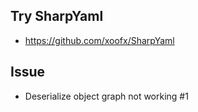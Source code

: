 ## Try SharpYaml

- https://github.com/xoofx/SharpYaml

## Issue

- Deserialize object graph not working #1